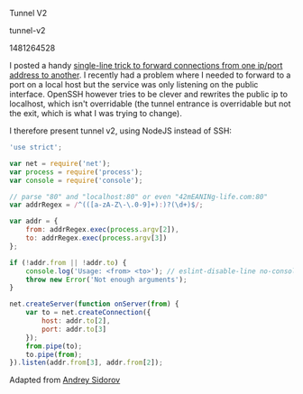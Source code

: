 Tunnel V2

tunnel-v2

1481264528

I posted a handy [single-line trick to forward connections from one ip/port
address to another](/note/ssh-tunnel).  I recently had a problem where I
needed to forward to a port on a local host but the service was only listening
on the public interface.  OpenSSH however tries to be clever and rewrites the
public ip to localhost, which isn't overridable (the tunnel entrance is
overridable but not the exit, which is what I was trying to change).

I therefore present tunnel v2, using NodeJS instead of SSH:
```javascript
'use strict';

var net = require('net');
var process = require('process');
var console = require('console');

// parse "80" and "localhost:80" or even "42mEANINg-life.com:80"
var addrRegex = /^(([a-zA-Z\-\.0-9]+):)?(\d+)$/;

var addr = {
    from: addrRegex.exec(process.argv[2]),
    to: addrRegex.exec(process.argv[3])
};

if (!addr.from || !addr.to) {
    console.log('Usage: <from> <to>'); // eslint-disable-line no-console
    throw new Error('Not enough arguments');
}

net.createServer(function onServer(from) {
    var to = net.createConnection({
        host: addr.to[2],
        port: addr.to[3]
    });
    from.pipe(to);
    to.pipe(from);
}).listen(addr.from[3], addr.from[2]);
```

Adapted from [Andrey Sidorov](http://stackoverflow.com/questions/6490898/node-js-forward-all-traffic-from-port-a-to-port-b)

